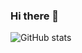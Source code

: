 ### Hi there 👋

<!--
**tbrodbeck/tbrodbeck** is a ✨ _special_ ✨ repository because its `README.md` (this file) appears on your GitHub profile.

Here are some ideas to get you started:

- 🔭 I’m currently working on ...
- 🌱 I’m currently learning ...
- 👯 I’m looking to collaborate on ...
- 🤔 I’m looking for help with ...
- 💬 Ask me about ...
- 📫 How to reach me: ...
- 😄 Pronouns: ...
- ⚡ Fun fact: ...
![Top Langs](https://github-readme-stats.vercel.app/api/top-langs/?layout=compact&show_icons=true&theme=dark&username=tbrodbeck)
-->


![GitHub stats](https://github-readme-stats.vercel.app/api?show_icons=true&&theme=dark&username=tbrodbeck)


